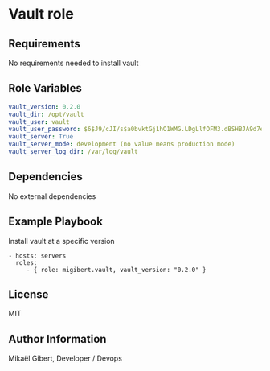 Vault role
=========

Requirements
------------

No requirements needed to install vault 

Role Variables
--------------

```yaml
vault_version: 0.2.0
vault_dir: /opt/vault
vault_user: vault
vault_user_password: $6$J9/cJI/s$a0bvktGj1hO1WMG.LDgLlfOFM3.dBSHBJA9d7euRiOvw4TUGWF7Y2SgjqcET4OCjeOupVR9XFM9EqWYIPdFDG.
vault_server: True
vault_server_mode: development (no value means production mode)
vault_server_log_dir: /var/log/vault
```

Dependencies
------------

No external dependencies

Example Playbook
----------------

Install vault at a specific version

    - hosts: servers
      roles:
         - { role: migibert.vault, vault_version: "0.2.0" }

License
-------

MIT

Author Information
------------------

Mikaël Gibert, Developer / Devops
